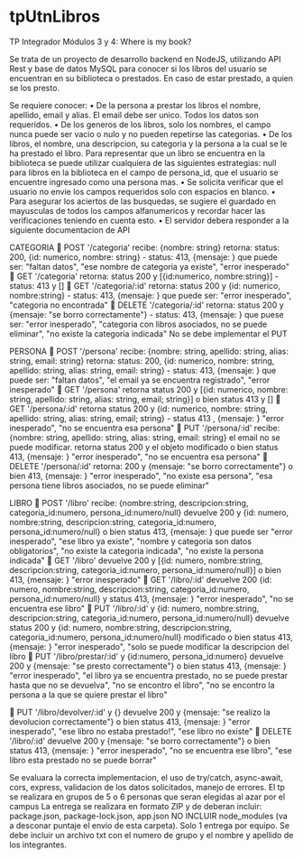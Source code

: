 # tpUtnLibros
TP Integrador Módulos 3 y 4: Where is my book?

Se trata de un proyecto de desarrollo backend en NodeJS, utilizando API Rest y base de datos MySQL para conocer si los libros del usuario se encuentran en su biblioteca o prestados. En caso de estar prestado, a quien se los presto.

Se requiere conocer:
•	De la persona a prestar los libros el nombre, apellido, email y alias. El email debe ser unico. Todos los datos son requeridos.
•	De los generos de los libros, solo los nombres, el campo nunca puede ser vacio o nulo y no pueden repetirse las categorias.
•	De los libros, el nombre, una descripcion, su categoria y la persona a la cual se le ha prestado el libro. Para representar que un libro se encuentra en la biblioteca se puede utilizar cualquiera de las siguientes estrategias: null para libros en la biblioteca en el campo de persona_id, que el usuario se encuentre ingresado como una persona mas.
•	Se solicita verificar que el usuario no envie los campos requeridos solo con espacios en blanco.
•	Para asegurar los aciertos de las busquedas, se sugiere el guardado en mayusculas de todos los campos alfanumericos y recordar hacer las verificaciones teniendo en cuenta esto.
•	El servidor debera responder a la siguiente documentacion de API

CATEGORIA
	POST '/categoria' recibe: {nombre: string} retorna: status: 200, {id: numerico, nombre: string} - status: 413, {mensaje: <descripcion del error>} que puede ser: "faltan datos", "ese nombre de categoria ya existe", "error inesperado"
	GET '/categoria' retorna: status 200  y [{id:numerico, nombre:string}]  - status: 413 y []
	GET '/categoria/:id' retorna: status 200 y {id: numerico, nombre:string} - status: 413, {mensaje: <descripcion del error>} que puede ser: "error inesperado", "categoria no encontrada"
	DELETE '/categoria/:id' retorna: status 200 y {mensaje: "se borro correctamente"} - status: 413, {mensaje: <descripcion del error>} que puese ser: "error inesperado", "categoria con libros asociados, no se puede eliminar", "no existe la categoria indicada"
No se debe implementar el PUT

PERSONA
	POST '/persona' recibe: {nombre: string, apellido: string, alias: string, email: string} retorna: status: 200, {id: numerico, nombre: string, apellido: string, alias: string, email: string} - status: 413, {mensaje: <descripcion del error>} que puede ser: "faltan datos", "el email ya se encuentra registrado", "error inesperado"
	GET '/persona' retorna status 200 y [{id: numerico, nombre: string, apellido: string, alias: string, email; string}] o bien status 413 y []
	GET '/persona/:id' retorna status 200 y {id: numerico, nombre: string, apellido: string, alias: string, email; string} - status 413 , {mensaje: <descripcion del error>} "error inesperado", "no se encuentra esa persona"
	PUT '/persona/:id' recibe: {nombre: string, apellido: string, alias: string, email: string} el email no se puede modificar. retorna status 200 y el objeto modificado o bien status 413, {mensaje: <descripcion del error>} "error inesperado", "no se encuentra esa persona"
	DELETE '/persona/:id' retorna: 200 y {mensaje: "se borro correctamente"} o bien 413, {mensaje: <descripcion del error>} "error inesperado", "no existe esa persona", "esa persona tiene libros asociados, no se puede eliminar"

LIBRO
	POST '/libro' recibe: {nombre:string, descripcion:string, categoria_id:numero, persona_id:numero/null} devuelve 200 y {id: numero, nombre:string, descripcion:string, categoria_id:numero, persona_id:numero/null} o bien status 413,  {mensaje: <descripcion del error>} que puede ser "error inesperado", "ese libro ya existe", "nombre y categoria son datos obligatorios", "no existe la categoria indicada", "no existe la persona indicada"
	GET '/libro' devuelve 200 y [{id: numero, nombre:string, descripcion:string, categoria_id:numero, persona_id:numero/null}] o bien 413, {mensaje: <descripcion del error>} "error inesperado"
	GET '/libro/:id' devuelve 200 {id: numero, nombre:string, descripcion:string, categoria_id:numero, persona_id:numero/null} y status 413, {mensaje: <descripcion del error>} "error inesperado", "no se encuentra ese libro"
	PUT '/libro/:id' y {id: numero, nombre:string, descripcion:string, categoria_id:numero, persona_id:numero/null} devuelve status 200 y {id: numero, nombre:string, descripcion:string, categoria_id:numero, persona_id:numero/null} modificado o bien status 413, {mensaje: <descripcion del error>} "error inesperado",  "solo se puede modificar la descripcion del libro
	PUT '/libro/prestar/:id' y {id:numero, persona_id:numero} devuelve 200 y {mensaje: "se presto correctamente"} o bien status 413, {mensaje: <descripcion del error>} "error inesperado", "el libro ya se encuentra prestado, no se puede prestar hasta que no se devuelva", "no se encontro el libro", "no se encontro la persona a la que se quiere prestar el libro"

	PUT '/libro/devolver/:id' y {} devuelve 200 y {mensaje: "se realizo la devolucion correctamente"} o bien status 413, {mensaje: <descripcion del error>} "error inesperado", "ese libro no estaba prestado!", "ese libro no existe"
	DELETE '/libro/:id' devuelve 200 y {mensaje: "se borro correctamente"}  o bien status 413, {mensaje: <descripcion del error>} "error inesperado", "no se encuentra ese libro", "ese libro esta prestado no se puede borrar"

Se evaluara la correcta implementacion, el uso de try/catch, async-await, cors, express, validacion de los datos solicitados, manejo de errores.
El tp se realizara en grupos de 5 o 6 personas que seran elegidas al azar por el campus
La entrega se realizara en formato ZIP y de deberan incluir: package.json, package-lock.json, app.json NO INCLUIR node_modules (va a desconar puntaje el envio de esta carpeta).
Solo 1 entrega por equipo. Se debe incluir un archivo txt con el numero de grupo y el nombre y apellido de los integrantes.

